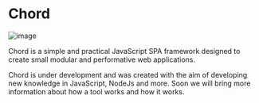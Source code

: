 # Chord

![image](https://drive.google.com/uc?export=view&id=1_PxNua1RvSfrpwM0E-GF5tZLM51UpqV_)

Chord is a simple and practical JavaScript SPA framework designed to create small modular and performative web applications.

Chord is under development and was created with the aim of developing new knowledge in JavaScript, NodeJs and more. Soon we will bring more information about how a tool works and how it works.

